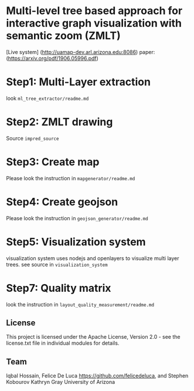 # Multi-level tree based approach for interactive graph visualization with semantic zoom (ZMLT)

[Live system] (http://uamap-dev.arl.arizona.edu:8086) 
paper: (https://arxiv.org/pdf/1906.05996.pdf)

# Step1: Multi-Layer extraction 

look `ml_tree_extractor/readme.md`

# Step2: ZMLT drawing 

Source `impred_source`

# Step3:  Create map
Please look the instruction in  `mapgenerator/readme.md`

# Step4:  Create geojson
Please look the instruction in  `geojson_generator/readme.md`

# Step5: Visualization system 
visualization system  uses nodejs and openlayers to visualize multi layer trees. see source in `visualization_system`

# Step7: Quality matrix 
look the instruction in `layout_quality_measurement/readme.md`

## License
This project is licensed under the Apache License, Version 2.0 - see the license.txt file in individual modules for details.



## Team
Iqbal Hossain,
Felice De Luca https://github.com/felicedeluca, and
Stephen Kobourov
Kathryn Gray
University of Arizona
